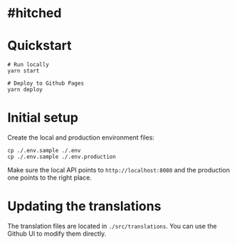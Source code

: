 # #hitched

# Quickstart

```shell
# Run locally
yarn start

# Deploy to Github Pages
yarn deploy
```

# Initial setup

Create the local and production environment files:

```shell
cp ./.env.sample ./.env
cp ./.env.sample ./.env.production
```

Make sure the local API points to `http://localhost:8080` and the production one points to the right place.

# Updating the translations

The translation files are located in `./src/translations`. You can use the Github UI to modify them directly.
